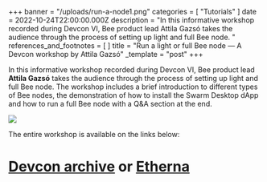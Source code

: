 +++
banner = "/uploads/run-a-node1.png"
categories = [ "Tutorials" ]
date = 2022-10-24T22:00:00.000Z
description = "In this informative workshop recorded during Devcon VI, Bee product lead Attila Gazsó takes the audience through the process of setting up light and full Bee node. "
references_and_footnotes = [ ]
title = "Run a light or full Bee node — A Devcon workshop by Attila Gazsó"
_template = "post"
+++

In this informative workshop recorded during Devcon VI, Bee product lead **Attila Gazsó** takes the audience through the process of setting up light and full Bee node. The workshop includes a brief introduction to different types of Bee nodes, the demonstration of how to install the Swarm Desktop dApp and how to run a full Bee node with a Q&A section at the end.

![](/uploads/run-a-node2.png)

The entire workshop is available on the links below:

# [Devcon archive](https://archive.devcon.org/archive/watch/6/join-the-swarm-how-to-run-a-light-node-or-full-node/?tab=Swarm) or [Etherna](https://etherna.io/watch/63518892c02259b06a2ffe13)
